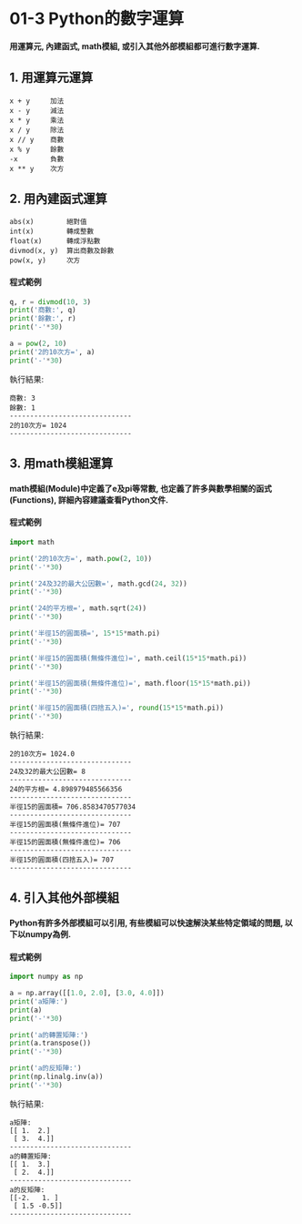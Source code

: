 # 01-3 Python的數字運算

#### 用運算元, 內建函式, math模組, 或引入其他外部模組都可進行數字運算. 


## 1. 用運算元運算

```
x + y	  加法	 	 
x - y	  減法	 	 
x * y	  乘法	 	 
x / y	  除法	 	 
x // y    商數	 
x % y	  餘數	 
-x        負數	 	 
x ** y    次方	 
```


## 2. 用內建函式運算
```
abs(x)        絕對值
int(x)        轉成整數
float(x)      轉成浮點數
divmod(x, y)  算出商數及餘數
pow(x, y)     次方 
```

#### 程式範例
```python
q, r = divmod(10, 3)
print('商數:', q)
print('餘數:', r)
print('-'*30)

a = pow(2, 10)
print('2的10次方=', a)
print('-'*30)
```

執行結果:
```
商數: 3
餘數: 1
------------------------------
2的10次方= 1024
------------------------------
```


## 3. 用math模組運算

#### math模組(Module)中定義了e及pi等常數, 也定義了許多與數學相關的函式(Functions), 詳細內容建議查看Python文件.

#### 程式範例
```python
import math

print('2的10次方=', math.pow(2, 10))
print('-'*30)

print('24及32的最大公因數=', math.gcd(24, 32))
print('-'*30)

print('24的平方根=', math.sqrt(24))
print('-'*30)

print('半徑15的圓面積=', 15*15*math.pi)
print('-'*30)

print('半徑15的圓面積(無條件進位)=', math.ceil(15*15*math.pi))
print('-'*30)

print('半徑15的圓面積(無條件進位)=', math.floor(15*15*math.pi))
print('-'*30)

print('半徑15的圓面積(四捨五入)=', round(15*15*math.pi))
print('-'*30)
```

執行結果:
```
2的10次方= 1024.0
------------------------------
24及32的最大公因數= 8
------------------------------
24的平方根= 4.898979485566356
------------------------------
半徑15的圓面積= 706.8583470577034
------------------------------
半徑15的圓面積(無條件進位)= 707
------------------------------
半徑15的圓面積(無條件進位)= 706
------------------------------
半徑15的圓面積(四捨五入)= 707
------------------------------
```


## 4. 引入其他外部模組

#### Python有許多外部模組可以引用, 有些模組可以快速解決某些特定領域的問題, 以下以numpy為例.

#### 程式範例
```python
import numpy as np

a = np.array([[1.0, 2.0], [3.0, 4.0]])
print('a矩陣:')
print(a)
print('-'*30)

print('a的轉置矩陣:')
print(a.transpose())
print('-'*30) 

print('a的反矩陣:')
print(np.linalg.inv(a))
print('-'*30)
```

執行結果:
```
a矩陣:
[[ 1.  2.]
 [ 3.  4.]]
------------------------------
a的轉置矩陣:
[[ 1.  3.]
 [ 2.  4.]]
------------------------------
a的反矩陣:
[[-2.   1. ]
 [ 1.5 -0.5]]
------------------------------
```

